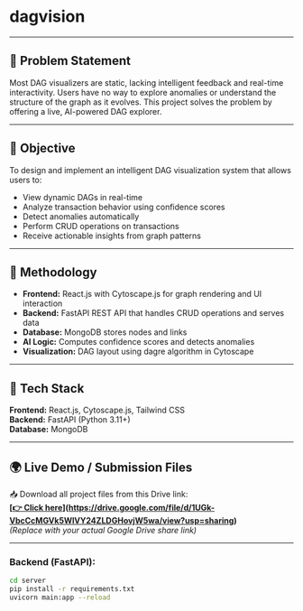 # dagvision

---

## 🧠 Problem Statement

Most DAG visualizers are static, lacking intelligent feedback and real-time interactivity. Users have no way to explore anomalies or understand the structure of the graph as it evolves. This project solves the problem by offering a live, AI-powered DAG explorer.

---

## 🎯 Objective

To design and implement an intelligent DAG visualization system that allows users to:
- View dynamic DAGs in real-time
- Analyze transaction behavior using confidence scores
- Detect anomalies automatically
- Perform CRUD operations on transactions
- Receive actionable insights from graph patterns

---

## 🔧 Methodology

- **Frontend:** React.js with Cytoscape.js for graph rendering and UI interaction
- **Backend:** FastAPI REST API that handles CRUD operations and serves data
- **Database:** MongoDB stores nodes and links
- **AI Logic:** Computes confidence scores and detects anomalies
- **Visualization:** DAG layout using dagre algorithm in Cytoscape

---

## 🔬 Tech Stack

**Frontend:** React.js, Cytoscape.js, Tailwind CSS  
**Backend:** FastAPI (Python 3.11+)  
**Database:** MongoDB  


---

## 🌍 Live Demo / Submission Files

📥 Download all project files from this Drive link:  
**[[👉 Click here](https://drive.google.com/your-drive-link-here)](https://drive.google.com/file/d/1UGk-VbcCcMGVk5WIVY24ZLDGHovjW5wa/view?usp=sharing)**  
*(Replace with your actual Google Drive share link)*

---



### Backend (FastAPI):
```bash
cd server
pip install -r requirements.txt
uvicorn main:app --reload
